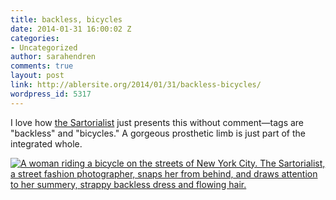 ```yaml
---
title: backless, bicycles
date: 2014-01-31 16:00:02 Z
categories:
- Uncategorized
author: sarahendren
comments: true
layout: post
link: http://ablersite.org/2014/01/31/backless-bicycles/
wordpress_id: 5317
---
```


I love how [the Sartorialist](http://www.thesartorialist.com/photos/on-the-street-lafayette-st-new-york-7/) just presents this without comment—tags are "backless" and "bicycles." A gorgeous prosthetic limb is just part of the integrated whole.

[![A woman riding a bicycle on the streets of New York City. The Sartorialist, a street fashion photographer, snaps her from behind, and draws attention to her summery, strappy backless dress and flowing hair.](http://ablersite.files.wordpress.com/2014/01/51212lafayette4755web.jpg)](http://ablersite.files.wordpress.com/2014/01/51212lafayette4755web.jpg)
